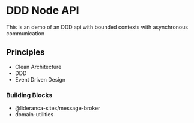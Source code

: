 # DDD Node API

This is an demo of an DDD api with bounded contexts with asynchronous communication

## Principles

- Clean Architecture
- DDD
- Event Driven Design

### Building Blocks

- @lideranca-sites/message-broker
- domain-utilities
